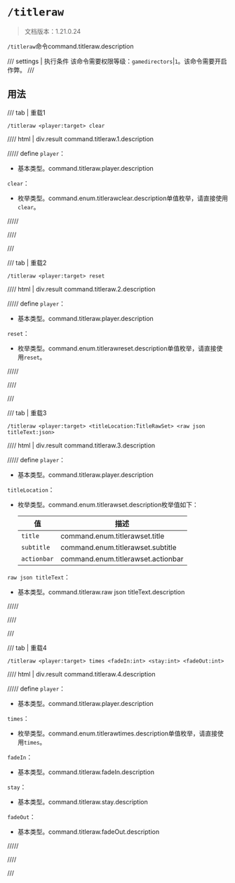 # `/titleraw`

> 文档版本：1.21.0.24

`/titleraw`命令command.titleraw.description

/// settings | 执行条件
该命令需要权限等级：`gamedirectors`|`1`。该命令需要开启作弊。
///

## 用法

/// tab | 重载1
```mcfunction
/titleraw <player:target> clear
```

//// html | div.result
command.titleraw.1.description

///// define
`player`：<!-- md:samp target -->

- 基本类型。command.titleraw.player.description

`clear`：<!-- md:samp TitleRawClear -->

- 枚举类型。command.enum.titlerawclear.description单值枚举，请直接使用`clear`。


/////

////

///

/// tab | 重载2
```mcfunction
/titleraw <player:target> reset
```

//// html | div.result
command.titleraw.2.description

///// define
`player`：<!-- md:samp target -->

- 基本类型。command.titleraw.player.description

`reset`：<!-- md:samp TitleRawReset -->

- 枚举类型。command.enum.titlerawreset.description单值枚举，请直接使用`reset`。


/////

////

///

/// tab | 重载3
```mcfunction
/titleraw <player:target> <titleLocation:TitleRawSet> <raw json titleText:json>
```

//// html | div.result
command.titleraw.3.description

///// define
`player`：<!-- md:samp target -->

- 基本类型。command.titleraw.player.description

`titleLocation`：<!-- md:samp TitleRawSet -->

- 枚举类型。command.enum.titlerawset.description枚举值如下：

  |值|描述|
  |---|---|
  |`title`|command.enum.titlerawset.title|
  |`subtitle`|command.enum.titlerawset.subtitle|
  |`actionbar`|command.enum.titlerawset.actionbar|


`raw json titleText`：<!-- md:samp json -->

- 基本类型。command.titleraw.raw json titleText.description


/////

////

///

/// tab | 重载4
```mcfunction
/titleraw <player:target> times <fadeIn:int> <stay:int> <fadeOut:int>
```

//// html | div.result
command.titleraw.4.description

///// define
`player`：<!-- md:samp target -->

- 基本类型。command.titleraw.player.description

`times`：<!-- md:samp TitleRawTimes -->

- 枚举类型。command.enum.titlerawtimes.description单值枚举，请直接使用`times`。

`fadeIn`：<!-- md:samp int -->

- 基本类型。command.titleraw.fadeIn.description

`stay`：<!-- md:samp int -->

- 基本类型。command.titleraw.stay.description

`fadeOut`：<!-- md:samp int -->

- 基本类型。command.titleraw.fadeOut.description


/////

////

///
